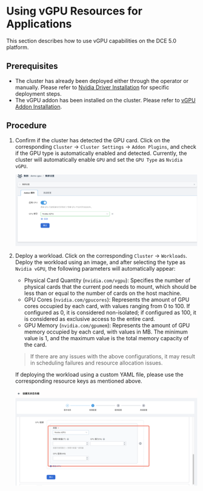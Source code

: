 # Using vGPU Resources for Applications

This section describes how to use vGPU capabilities on the DCE 5.0 platform.

## Prerequisites

- The cluster has already been deployed either through the operator or manually. Please refer to [Nvidia Driver Installation](vgpu_driver.md) for specific deployment steps.
- The vGPU addon has been installed on the cluster. Please refer to [vGPU Addon Installation](vgpu_addon.md).

## Procedure

1. Confirm if the cluster has detected the GPU card. Click on the corresponding `Cluster` -> `Cluster Settings`
   -> `Addon Plugins`, and check if the GPU type is automatically enabled and detected. Currently,
   the cluster will automatically enable `GPU` and set the `GPU Type` as `Nvidia vGPU`.

    ![Alt text](./images/vgpu-cluster.png)

2. Deploy a workload. Click on the corresponding `Cluster` -> `Workloads`. Deploy the workload using an image, and after selecting the type as `Nvidia vGPU`, the following parameters will automatically appear:

    - Physical Card Quantity (`nvidia.com/vgpu`): Specifies the number of physical cards
      that the current pod needs to mount, which should be less than or equal to the number of cards on the host machine.
    - GPU Cores (`nvidia.com/gpucores`): Represents the amount of GPU cores occupied by each card,
      with values ranging from 0 to 100. If configured as 0, it is considered non-isolated;
      if configured as 100, it is considered as exclusive access to the entire card.
    - GPU Memory (`nvidia.com/gpumem`): Represents the amount of GPU memory occupied by each card,
      with values in MB. The minimum value is 1, and the maximum value is the total memory capacity of the card.

    > If there are any issues with the above configurations, it may result in
    > scheduling failures and resource allocation issues.

    If deploying the workload using a custom YAML file, please use the corresponding resource keys as mentioned above.

    ![Alt text](./images/vgpu-deployment.png)
